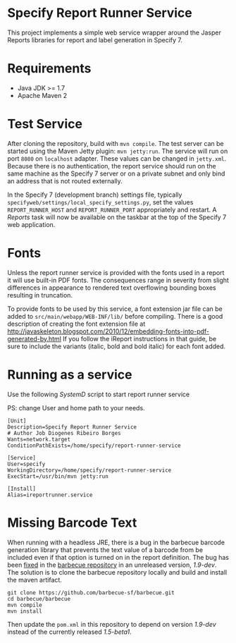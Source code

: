 # Specify Report Runner Service
This project implements a simple web service wrapper around the Jasper
Reports libraries for report and label generation in Specify 7.

Requirements
============
* Java JDK >= 1.7
* Apache Maven 2 

Test Service
============
After cloning the repository, build with `mvn compile`. The test
server can be started using the Maven Jetty plugin: `mvn
jetty:run`. The service will run on port `8080` on `localhost`
adapter. These values can be changed in `jetty.xml`. Because there is
no authentication, the report service should run on the same machine
as the Specify 7 server or on a private subnet and only bind an
address that is not routed externally.

In the Specify 7 (development branch) settings file, typically
`specifyweb/settings/local_specify_settings.py`, set the values
`REPORT_RUNNER_HOST` and `REPORT_RUNNER_PORT` appropriately and
restart. A *Reports* task will now be available on the taskbar at the
top of the Specify 7 web application.

Fonts
=====
Unless the report runner service is provided with the fonts used in a
report it will use built-in PDF fonts. The consequences range in
severity from slight differences in appearance to rendered text
overflowing bounding boxes resulting in truncation.

To provide fonts to be used by this service, a font extension jar file
can be added to `src/main/webapp/WEB-INF/lib/` before compiling. There
is a good description of creating the font extension file at
http://javaskeleton.blogspot.com/2010/12/embedding-fonts-into-pdf-generated-by.html
If you follow the iReport instructions in that guide, be sure to
include the variants (italic, bold and bold italic) for each font added. 

Running as a service
=====================
Use the following *SystemD* script to start report runner service

PS: change User and home path to your needs.
```
[Unit]
Description=Specify Report Runner Service 
# Author Job Diogenes Ribeiro Borges
Wants=network.target
ConditionPathExists=/home/specify/report-runner-service

[Service]
User=specify
WorkingDirectory=/home/specify/report-runner-service
ExecStart=/usr/bin/mvn jetty:run

[Install]
Alias=ireportrunner.service
```

Missing Barcode Text
====================
When running with a headless JRE, there is a bug in the barbecue
barcode generation library that prevents the text value of a barcode
from be included even if that option is turned on in the report
definition. The bug has been
[fixed](https://github.com/barbecue-sf/barbecue/commit/420f362ac2348b8a7cbb056e5d920317ce0a0ce1)
in the
[barbecue repository](https://github.com/barbecue-sf/barbecue) in an
unreleased version, *1.9-dev*. The solution is to clone the barbecue
repository locally and build and install the maven artifact.

```
git clone https://github.com/barbecue-sf/barbecue.git
cd barbecue/barbecue
mvn compile
mvn install
```

Then update the `pom.xml` in this repository to depend on version
*1.9-dev* instead of the currently released *1.5-beta1*.

